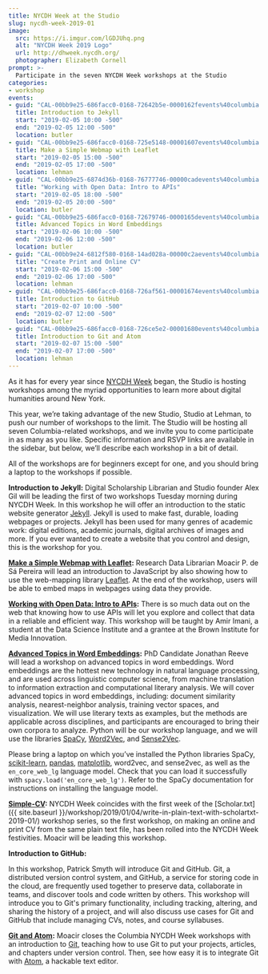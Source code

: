 ```yaml
---
title: NYCDH Week at the Studio
slug: nycdh-week-2019-01
image: 
  src: https://i.imgur.com/lGDJUhq.png
  alt: "NYCDH Week 2019 Logo"
  url: http://dhweek.nycdh.org/
  photographer: Elizabeth Cornell
prompt: >-
  Participate in the seven NYCDH Week workshops at the Studio
categories:
- workshop
events:
- guid: "CAL-00bb9e25-686facc0-0168-72642b5e-0000162fevents%40columbia.edu"
  title: Introduction to Jekyll
  start: "2019-02-05 10:00 -500"
  end: "2019-02-05 12:00 -500"
  location: butler
- guid: "CAL-00bb9e25-686facc0-0168-725e5148-00001607events%40columbia.edu"
  title: Make a Simple Webmap with Leaflet
  start: "2019-02-05 15:00 -500"
  end: "2019-02-05 17:00 -500"
  location: lehman
- guid: "CAL-00bb9e25-6874d36b-0168-76777746-00000cadevents%40columbia.edu"
  title: "Working with Open Data: Intro to APIs"
  start: "2019-02-05 18:00 -500"
  end: "2019-02-05 20:00 -500"
  location: butler
- guid: "CAL-00bb9e25-686facc0-0168-72679746-0000165devents%40columbia.edu"
  title: Advanced Topics in Word Embeddings
  start: "2019-02-06 10:00 -500"
  end: "2019-02-06 12:00 -500"
  location: butler
- guid: "CAL-00bb9e24-6812f580-0168-14ad028a-00000c2aevents%40columbia.edu"
  title: "Create Print and Online CV"
  start: "2019-02-06 15:00 -500"
  end: "2019-02-06 17:00 -500"
  location: lehman
- guid: "CAL-00bb9e25-686facc0-0168-726af561-00001674events%40columbia.edu"
  title: Introduction to GitHub
  start: "2019-02-07 10:00 -500"
  end: "2019-02-07 12:00 -500"
  location: butler
- guid: "CAL-00bb9e25-686facc0-0168-726ce5e2-00001680events%40columbia.edu"
  title: Introduction to Git and Atom
  start: "2019-02-07 15:00 -500"
  end: "2019-02-07 17:00 -500"
  location: lehman
---
```


As it has for every year since [NYCDH Week](http://dhweek.nycdh.org) began,
the Studio is hosting workshops among the myriad opportunities to learn more
about digital humanities around New York.

This year, we’re taking advantage of the new Studio, Studio at Lehman, to push
our number of workshops to the limit. The Studio will be hosting all seven
Columbia-related workshops, and we invite you to come participate in as many
as you like. Specific information and RSVP links are available in the sidebar,
but below, we’ll describe each workshop in a bit of detail.

All of the workshops are for beginners except for one, and you should bring a
laptop to the workshops if possible.

**Introduction to Jekyll:** Digital Scholarship Librarian and Studio founder
Alex Gil will be leading the first of two workshops Tuesday morning during
NYCDH Week. In this workshop he will offer an introduction to the static website generator
[Jekyll](http://jekyllrb.com). Jekyll is used to make fast, durable, loading webpages or projects. Jekyll has been used for many genres of academic work: digital editions, academic journals, digital archives of images and more. If you ever wanted to create a website that you control and design, this is the workshop for you.

**[Make a Simple Webmap with
Leaflet](http://dhweek.nycdh.org/event/make-a-simple-webmap-with-leaflet/):** Research Data Librarian Moacir P. de Sá
Pereira will lead an introduction to JavaScript by also showing how to use the
web-mapping library [Leaflet](http://leafletjs.com). At the end of the
workshop, users will be able to embed maps in webpages using data they
provide.

**[Working with Open Data: Intro to
APIs](http://dhweek.nycdh.org/event/working-with-open-data-intro-to-apis-2/):**
There is so much data out on the web that knowing how to use APIs will let you
explore and collect that data in a reliable and efficient way. This workshop
will be taught by Amir Imani, a student at the Data Science Institute and a
grantee at the Brown Institute for Media Innovation.

**[Advanced Topics in Word
Embeddings](http://dhweek.nycdh.org/event/advanced-topics-in-word-embeddings/):**
PhD Candidate Jonathan Reeve will lead a workshop on advanced topics in word
embeddings. Word embeddings are the hottest new technology in natural language
processing, and are used across linguistic computer science, from machine
translation to information extraction and computational literary analysis. We
will cover advanced topics in word embeddings, including: document similarity
analysis, nearest-neighbor analysis, training vector spaces, and
visualization. We will use literary texts as examples, but the methods are
applicable across disciplines, and participants are encouraged to bring their
own corpora to analyze. Python will be our workshop language, and we will use
the libraries [SpaCy](http://spacy.io),
[Word2Vec](https://en.wikipedia.org/wiki/Word2vec), and
[Sense2Vec](https://github.com/explosion/sense2vec).

Please bring a laptop on which you’ve installed the Python libraries SpaCy,
[scikit-learn](https://scikit-learn.org/stable/),
[pandas](https://pandas.pydata.org/), [matplotlib](https://matplotlib.org/), word2vec, and sense2vec, as well as the
`en_core_web_lg` language model. Check that you can load it successfully with
`spacy.load('en_core_web_lg')`. Refer to the SpaCy documentation for
instructions on installing the language model.

**[Simple-CV](http://dhweek.nycdh.org/event/simple-cv/):** NYCDH Week
coincides with the first week of the [Scholar.txt]({{ site.baseurl
}}/workshop/2019/01/04/write-in-plain-text-with-scholartxt-2019-01/) workshop
series, so the first workshop, on making an online and print CV from the same
plain text file, has been rolled into the NYCDH Week festivities. Moacir will
be leading this workshop.

**Introduction to GitHub:** 

In this workshop, Patrick Smyth will introduce Git and GitHub. Git, a distributed version control system, and GitHub, a service for storing code in the cloud, are frequently used together to preserve data, collaborate in teams, and discover tools and code written by others. This workshop will introduce you to Git's primary functionality, including tracking, altering, and sharing the history of a project, and will also discuss use cases for Git and GitHub that include managing CVs, notes, and course syllabuses.

**[Git and Atom](http://dhweek.nycdh.org/event/git-and-atom/):** Moacir closes
the Columbia NYCDH Week workshops with an introduction to
[Git](http://git-scm.org), teaching how to use Git to put your projects,
articles, and chapters under version control. Then, see how easy it is to
integrate Git with [Atom](http://atom.io), a hackable text editor.


